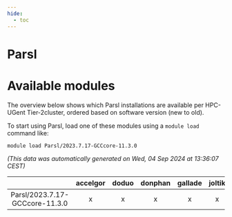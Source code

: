 ```yaml
---
hide:
  - toc
---
```


Parsl
=====

# Available modules


The overview below shows which Parsl installations are available per HPC-UGent Tier-2cluster, ordered based on software version (new to old).

To start using Parsl, load one of these modules using a `module load` command like:

```shell
module load Parsl/2023.7.17-GCCcore-11.3.0
```

*(This data was automatically generated on Wed, 04 Sep 2024 at 13:36:07 CEST)*  

| |accelgor|doduo|donphan|gallade|joltik|shinx|skitty|
| :---: | :---: | :---: | :---: | :---: | :---: | :---: | :---: |
|Parsl/2023.7.17-GCCcore-11.3.0|x|x|x|x|x|-|x|
